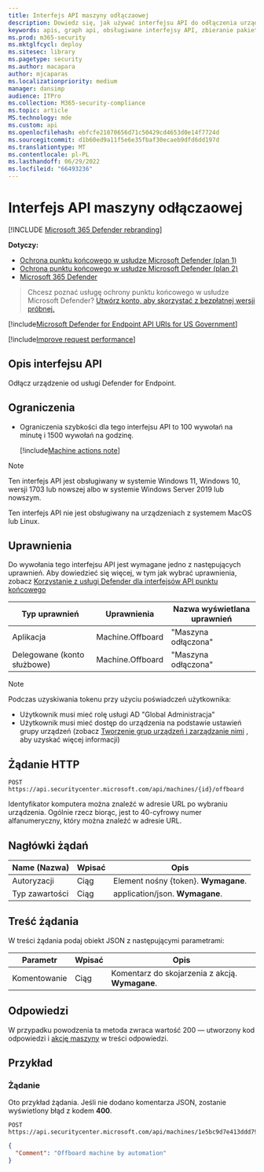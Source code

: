 ```yaml
---
title: Interfejs API maszyny odłączaowej
description: Dowiedz się, jak używać interfejsu API do odłączenia urządzenia od Ochrona punktu końcowego w usłudze Microsoft Defender.
keywords: apis, graph api, obsługiwane interfejsy API, zbieranie pakietu badania
ms.prod: m365-security
ms.mktglfcycl: deploy
ms.sitesec: library
ms.pagetype: security
ms.author: macapara
author: mjcaparas
ms.localizationpriority: medium
manager: dansimp
audience: ITPro
ms.collection: M365-security-compliance
ms.topic: article
MS.technology: mde
ms.custom: api
ms.openlocfilehash: ebfcfe21070656d71c50429cd4653d0e14f7724d
ms.sourcegitcommit: d1b60ed9a11f5e6e35fbaf30ecaeb9dfd6dd197d
ms.translationtype: MT
ms.contentlocale: pl-PL
ms.lasthandoff: 06/29/2022
ms.locfileid: "66493236"
---
```

# <a name="offboard-machine-api"></a>Interfejs API maszyny odłączaowej

[!INCLUDE [Microsoft 365 Defender rebranding](../../includes/microsoft-defender.md)]

**Dotyczy:**
- [Ochrona punktu końcowego w usłudze Microsoft Defender (plan 1)](https://go.microsoft.com/fwlink/p/?linkid=2154037)
- [Ochrona punktu końcowego w usłudze Microsoft Defender (plan 2)](https://go.microsoft.com/fwlink/p/?linkid=2154037) 
- [Microsoft 365 Defender](https://go.microsoft.com/fwlink/?linkid=2118804)

> Chcesz poznać usługę ochrony punktu końcowego w usłudze Microsoft Defender? [Utwórz konto, aby skorzystać z bezpłatnej wersji próbnej.](https://signup.microsoft.com/create-account/signup?products=7f379fee-c4f9-4278-b0a1-e4c8c2fcdf7e&ru=https://aka.ms/MDEp2OpenTrial?ocid=docs-wdatp-exposedapis-abovefoldlink)

[!include[Microsoft Defender for Endpoint API URIs for US Government](../../includes/microsoft-defender-api-usgov.md)]

[!include[Improve request performance](../../includes/improve-request-performance.md)]

## <a name="api-description"></a>Opis interfejsu API

Odłącz urządzenie od usługi Defender for Endpoint.

## <a name="limitations"></a>Ograniczenia

- Ograniczenia szybkości dla tego interfejsu API to 100 wywołań na minutę i 1500 wywołań na godzinę.

  [!include[Machine actions note](../../includes/machineactionsnote.md)]

> [!NOTE]
> Ten interfejs API jest obsługiwany w systemie Windows 11, Windows 10, wersji 1703 lub nowszej albo w systemie Windows Server 2019 lub nowszym.
>
> Ten interfejs API nie jest obsługiwany na urządzeniach z systemem MacOS lub Linux.

## <a name="permissions"></a>Uprawnienia

Do wywołania tego interfejsu API jest wymagane jedno z następujących uprawnień. Aby dowiedzieć się więcej, w tym jak wybrać uprawnienia, zobacz [Korzystanie z usługi Defender dla interfejsów API punktu końcowego](apis-intro.md)

Typ uprawnień|Uprawnienia|Nazwa wyświetlana uprawnień
---|---|---
Aplikacja|Machine.Offboard|"Maszyna odłączona"
Delegowane (konto służbowe)|Machine.Offboard|"Maszyna odłączona"

> [!NOTE]
> Podczas uzyskiwania tokenu przy użyciu poświadczeń użytkownika:
>
> - Użytkownik musi mieć rolę usługi AD "Global Administracja"
> - Użytkownik musi mieć dostęp do urządzenia na podstawie ustawień grupy urządzeń (zobacz [Tworzenie grup urządzeń i zarządzanie nimi](machine-groups.md) , aby uzyskać więcej informacji)

## <a name="http-request"></a>Żądanie HTTP

```http
POST https://api.securitycenter.microsoft.com/api/machines/{id}/offboard
```

Identyfikator komputera można znaleźć w adresie URL po wybraniu urządzenia. Ogólnie rzecz biorąc, jest to 40-cyfrowy numer alfanumeryczny, który można znaleźć w adresie URL.

## <a name="request-headers"></a>Nagłówki żądań

Name (Nazwa)|Wpisać|Opis
---|---|---
Autoryzacji|Ciąg|Element nośny {token}. **Wymagane**.
Typ zawartości|Ciąg|application/json. **Wymagane**.

## <a name="request-body"></a>Treść żądania

W treści żądania podaj obiekt JSON z następującymi parametrami:

Parametr|Wpisać|Opis
---|---|---
Komentowanie|Ciąg|Komentarz do skojarzenia z akcją. **Wymagane**.

## <a name="response"></a>Odpowiedzi

W przypadku powodzenia ta metoda zwraca wartość 200 — utworzony kod odpowiedzi i [akcję maszyny](machineaction.md) w treści odpowiedzi.

## <a name="example"></a>Przykład

### <a name="request"></a>Żądanie

Oto przykład żądania. Jeśli nie dodano komentarza JSON, zostanie wyświetlony błąd z kodem **400**.

```http
POST https://api.securitycenter.microsoft.com/api/machines/1e5bc9d7e413ddd7902c2932e418702b84d0cc07/offboard
```

```json
{
  "Comment": "Offboard machine by automation"
}
```
